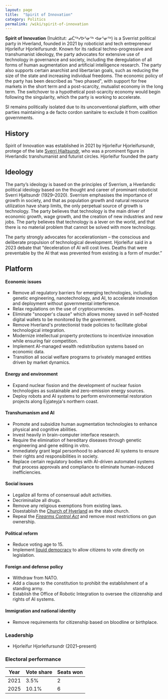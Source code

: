```yaml
---
layout: page
title:  "Spirit of Innovation"
category: Politics
permalink: /wiki/spirit-of-innovation
---
```


**Spirit of Innovation** (Inuktitut: ᓄᑖᖅᓯᐅᕐᓂᖅ ᐊᓂᕐᓂᖅ) is a Sverrist political party in Hverland, founded in 2021 by roboticist and tech entrepreneur Hjorleifur Hjorleifursundr. Known for its radical techno-progressive and transhumanist ideology, the party advocates for extensive use of technology in governance and society, including the deregulation of all forms of human augmentation and artificial intelligence research. The party also supports certain anarchist and libertarian goals, such as reducing the size of the state and increasing individual freedoms. The economic policy of the party has been described as "two phased", with support for free markets in the short term and a post-scarcity, mutualist economy in the long term. The switchover to a hypothetical post-scarcity economy would begin following the singularity, which the party is working to accelerate.

SI remains politically isolated due to its unconventional platform, with other parties maintaining a de facto cordon sanitaire to exclude it from coalition governments.

## History

Spirit of Innovation was established in 2021 by Hjorleifur Hjorleifursundr, protege of the late [Sverri Hjaltsundr](/wiki/people/sverri-hjaltsundr), who was a prominent figure in Hverlandic transhumanist and futurist circles. Hjorleifur founded the party


## Ideology

The party’s ideology is based on the principles of Sverrism, a Hverlandic political ideology based on the thought and career of prominant roboticist Sverri Hjaltsundr (1929–2020). Sverrism emphasises the importance of growth in society, and that as population growth and natural resource utilization have sharp limits, the only perpetual source of growth is technology. The party believes that technology is the main driver of economic growth, wage growth, and the creation of new industries and new jobs. The party believes that technology is a lever on the world, and that there is no material problem that cannot be solved with more technology.

The party strongly advocates for accelerationism – the conscious and deliberate propulsion of technological development. Hjorleifur said in a 2023 debate that “deceleration of AI will cost lives. Deaths that were preventable by the AI that was prevented from existing is a form of murder.”

## Platform

#### Economic issues
* Remove all regulatory barriers for emerging technologies, including genetic engineering, nanotechnology, and AI, to accelerate innovation and deployment without governmental interference.
* Relax regulations on the use of cryptocurrencies. 
* Eliminate "snooper's clause" which allows money saved in self-hosted digital wallets to be monitored by the government. 
* Remove Hverland's protectionist trade policies to facilitate global technological integration.
* Modernize intellectual property protections to incentivize innovation while ensuring fair competition.
* Implement AI-managed wealth redistribution systems based on economic data.
* Transition all social welfare programs to privately managed entities driven by market dynamics.

#### Energy and environment
* Expand nuclear fission and the development of nuclear fusion technologies as sustainable and zero-emission energy sources.
* Deploy robots and AI systems to perform environmental restoration projects along Eyjateyja's northern coast.


#### Transhumanism and AI
* Promote and subsidize human augmentation technologies to enhance physical and cognitive abilities.
* Invest heavily in brain-computer interface research.
* Require the elimination of hereditary diseases through genetic engineering and gene editing in vitro.
* Immediately grant legal personhood to advanced AI systems to ensure their rights and responsibilities in society.
* Replace certain regulatory bodies with AI-driven automated systems that process approvals and compliance to eliminate human-induced inefficiencies.

#### Social issues
* Legalize all forms of consensual adult activities.
* Decriminalize all drugs.
* Remove any religious exemptions from existing laws.
* Disestablish the [Church of Hverland](/wiki/church) as the state church.
* Repeal the *[Firearms Control Act](/wiki/gun-law)* and remove most restrictions on gun ownership.

#### Political reform
* Reduce voting age to 15.
* Implement [liquid democracy](https://en.wikipedia.org/wiki/Liquid_democracy) to allow citizens to vote directly on legislation.

#### Foreign and defense policy
* Withdraw from NATO.
* Add a clause to the constitution to prohibit the establishment of a standing army.
* Establish the Office of Robotic Integration to oversee the citizenship and rights of AI systems.

#### Immigration and national identity
* Remove requirements for citizenship based on bloodline or birthplace.

### Leadership
* Hjorleifur Hjorleifursundr (2021–present)

### Electoral performance

| Year | Vote share | Seats won |
|------|------------|-----------|
| 2021 | 3.5%       | 2         |
| 2025 | 10.1%      | 6         |
